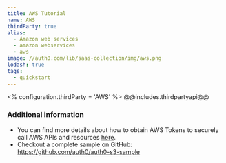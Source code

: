 ```yaml
---
title: AWS Tutorial
name: AWS
thirdParty: true
alias:
  - Amazon web services
  - amazon webservices
  - aws
image: //auth0.com/lib/saas-collection/img/aws.png
lodash: true
tags:
  - quickstart
---
```

<% configuration.thirdParty = 'AWS' %>
@@includes.thirdpartyapi@@

### Additional information

* You can find more details about how to obtain AWS Tokens to securely call AWS APIs and resources [here](/aws#2).
* Checkout a complete sample on GitHub: <https://github.com/auth0/auth0-s3-sample>
